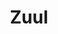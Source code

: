 ---
codehost: https://github.com/Netflix/zuul
logohandle: netflix_zuul
sort: zuul
title: Zuul
website: https://github.com/Netflix/zuul
---